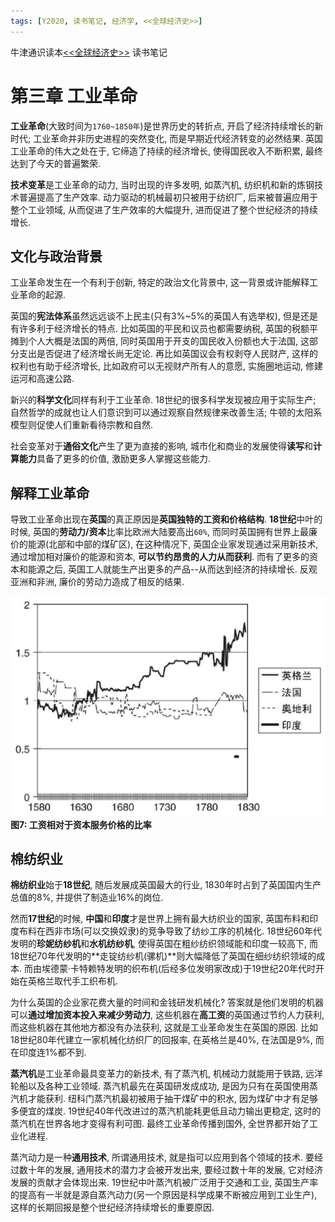 ```yaml
---
tags: [Y2020, 读书笔记, 经济学, <<全球经济史>>]
---
```


牛津通识读本[<<全球经济史>>](https://book.douban.com/subject/26345472/) 读书笔记

# 第三章 工业革命

**工业革命**(大致时间为`1760~1850年`)是世界历史的转折点, 开启了经济持续增长的新时代; 工业革命并非历史进程的突然变化, 而是早期近代经济转变的必然结果. 英国工业革命的伟大之处在于, 它缔造了持续的经济增长, 使得国民收入不断积累, 最终达到了今天的普遍繁荣.

**技术变革**是工业革命的动力, 当时出现的许多发明, 如蒸汽机, 纺织机和新的炼钢技术普遍提高了生产效率. 动力驱动的机械最初只被用于纺织厂, 后来被普遍应用于整个工业领域, 从而促进了生产效率的大幅提升, 进而促进了整个世纪经济的持续增长.

## 文化与政治背景

工业革命发生在一个有利于创新, 特定的政治文化背景中, 这一背景或许能解释工业革命的起源.

英国的**宪法体系**虽然远远谈不上民主(只有3%~5%的英国人有选举权), 但是还是有许多利于经济增长的特点. 比如英国的平民和议员也都需要纳税, 英国的税额平摊到个人大概是法国的两倍, 同时英国用于开支的国民收入份额也大于法国, 这部分支出是否促进了经济增长尚无定论. 再比如英国议会有权剥夺人民财产, 这样的权利也有助于经济增长, 比如政府可以无视财产所有人的意愿, 实施圈地运动, 修建运河和高速公路.

新兴的**科学文化**同样有利于工业革命. 18世纪的很多科学发现被应用于实际生产; 自然哲学的成就也让人们意识到可以通过观察自然规律来改善生活; 牛顿的太阳系模型则促使人们重新看待宗教和自然.

社会变革对于**通俗文化**产生了更为直接的影响, 城市化和商业的发展使得**读写**和**计算能力**具备了更多的价值, 激励更多人掌握这些能力.

## 解释工业革命

导致工业革命出现在**英国**的真正原因是**英国独特的工资和价格结构**. **18世纪**中叶的时候, 英国的**劳动力/资本**比率比欧洲大陆要高出`60%`, 而同时英国拥有世界上最廉价的能源(北部和中部的煤矿区), 在这种情况下, 英国企业家发现通过采用新技术, 通过增加相对廉价的能源和资本, **可以节约昂贵的人力从而获利**. 而有了更多的资本和能源之后, 英国工人就能生产出更多的产品--从而达到经济的持续增长. 反观亚洲和非洲, 廉价的劳动力造成了相反的结果.

![图7](/assets/images/20200504/p7.png)
**图7: 工资相对于资本服务价格的比率**

## 棉纺织业

**棉纺织业**始于**18世纪**, 随后发展成英国最大的行业, 1830年时占到了英国国内生产总值的8%, 并提供了制造业16%的岗位.

然而**17世纪**的时候, **中国**和**印度**才是世界上拥有最大纺织业的国家, 英国布料和印度布料在西非市场(可以交换奴隶)的竞争导致了纺纱工序的机械化. 18世纪60年代发明的**珍妮纺纱机**和**水机纺纱机**, 使得英国在粗纱纺织领域能和印度一较高下, 而18世纪70年代发明的**走锭纺纱机(骡机)**则大幅降低了英国在细纱纺织领域的成本. 而由埃德蒙·卡特赖特发明的织布机(后经多位发明家改成)于19世纪20年代时开始在英格兰取代手工织布机.

为什么英国的企业家花费大量的时间和金钱研发机械化? 答案就是他们发明的机器可以**通过增加资本投入来减少劳动力**, 这些机器在**高工资**的英国通过节约人力获利, 而这些机器在其他地方都没有办法获利, 这就是工业革命发生在英国的原因. 比如18世纪80年代建立一家机械化纺织厂的回报率, 在英格兰是40%, 在法国是9%, 而在印度连1%都不到.

**蒸汽机**是工业革命最具变革力的新技术, 有了蒸汽机, 机械动力就能用于铁路, 远洋轮船以及各种工业领域. 蒸汽机最先在英国研发成成功, 是因为只有在英国使用蒸汽机才能获利. 纽科门蒸汽机最初被用于抽干煤矿中的积水, 因为煤矿中才有足够多便宜的煤炭. 19世纪40年代改进过的蒸汽机能耗更低且动力输出更稳定, 这时的蒸汽机在世界各地才变得有利可图. 最终工业革命传播到国外, 全世界都开始了工业化进程.

蒸汽动力是一种**通用技术**, 所谓通用技术, 就是指可以应用到各个领域的技术. 要经过数十年的发展, 通用技术的潜力才会被开发出来, 要经过数十年的发展, 它对经济发展的贡献才会体现出来. 19世纪中叶蒸汽机被广泛用于交通和工业, 英国生产率的提高有一半就是源自蒸汽动力(另一个原因是科学成果不断被应用到工业生产), 这样的长期回报是整个世纪经济持续增长的重要原因.
